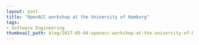 ```yaml
---
layout: post
title: "OpenACC workshop at the University of Hamburg"
tags:
- Software Engineering
thumbnail_path: blog/2017-05-04-openacc-workshop-at-the-university-of-hamburg/Hamburg_02.jpg
---
```

